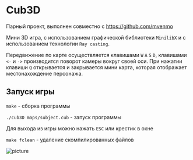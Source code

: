 # Cub3D

Парный проект, выполнен совместно с https://github.com/mvenmo

Мини 3D игра, с использованием графической библиотеки `MinilibX`
и с использованием технологии `Ray casting`.

Передвижение по карте осуществляется клавишами `W` `A` `S` `D`,
клавишами `<-` и `->` производится поворот камеры вокруг своей оси.
При нажатии клавиши `Q` открывается и закрывается мини карта, которая отображает местонахождение персонажа.

## Запуск игры

`make` - сборка программы

`./cub3D maps/subject.cub` - запуск программы

Для выхода из игры можно нажать `ESC` или крестик в окне

`make fclean` - удаление скомпилированных файлов


![picture](https://user-images.githubusercontent.com/106664233/179506435-b5fae45e-d488-4608-b2bb-9b15ccb8b3d7.jpg)
